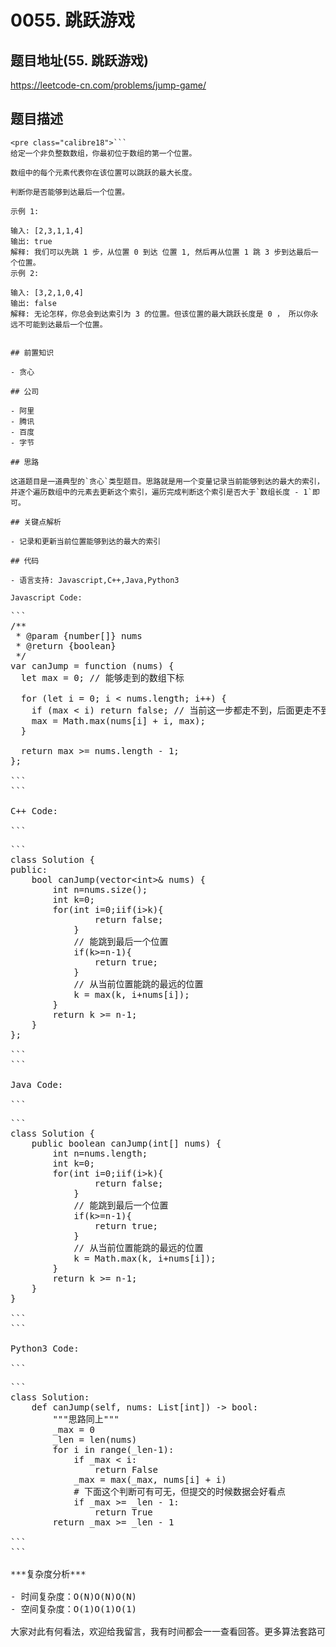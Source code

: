 # 0055. 跳跃游戏

## 题目地址(55. 跳跃游戏)

<https://leetcode-cn.com/problems/jump-game/>

## 题目描述

```
<pre class="calibre18">```
给定一个非负整数数组，你最初位于数组的第一个位置。

数组中的每个元素代表你在该位置可以跳跃的最大长度。

判断你是否能够到达最后一个位置。

示例 1:

输入: [2,3,1,1,4]
输出: true
解释: 我们可以先跳 1 步，从位置 0 到达 位置 1, 然后再从位置 1 跳 3 步到达最后一个位置。
示例 2:

输入: [3,2,1,0,4]
输出: false
解释: 无论怎样，你总会到达索引为 3 的位置。但该位置的最大跳跃长度是 0 ， 所以你永远不可能到达最后一个位置。

```
```

## 前置知识

- 贪心

## 公司

- 阿里
- 腾讯
- 百度
- 字节

## 思路

这道题目是一道典型的`贪心`类型题目。思路就是用一个变量记录当前能够到达的最大的索引，并逐个遍历数组中的元素去更新这个索引，遍历完成判断这个索引是否大于`数组长度 - 1`即可。

## 关键点解析

- 记录和更新当前位置能够到达的最大的索引

## 代码

- 语言支持: Javascript,C++,Java,Python3

Javascript Code:

```
<pre class="calibre18">```
<span class="hljs-title">/**
 * @param {number[]} nums
 * @return {boolean}
 */</span>
<span class="hljs-keyword">var</span> canJump = <span class="hljs-function"><span class="hljs-keyword">function</span> (<span class="hljs-params">nums</span>) </span>{
  <span class="hljs-keyword">let</span> max = <span class="hljs-params">0</span>; <span class="hljs-title">// 能够走到的数组下标</span>

  <span class="hljs-keyword">for</span> (<span class="hljs-keyword">let</span> i = <span class="hljs-params">0</span>; i < nums.length; i++) {
    <span class="hljs-keyword">if</span> (max < i) <span class="hljs-keyword">return</span> <span class="hljs-params">false</span>; <span class="hljs-title">// 当前这一步都走不到，后面更走不到了</span>
    max = <span class="hljs-params">Math</span>.max(nums[i] + i, max);
  }

  <span class="hljs-keyword">return</span> max >= nums.length - <span class="hljs-params">1</span>;
};

```
```

C++ Code:

```
<pre class="calibre18">```
<span class="hljs-keyword">class</span> Solution {
<span class="hljs-keyword">public</span>:
    <span class="hljs-function"><span class="hljs-keyword">bool</span> <span class="hljs-title">canJump</span><span class="hljs-params">(<span class="hljs-params">vector</span><<span class="hljs-keyword">int</span>>& nums)</span> </span>{
        <span class="hljs-keyword">int</span> n=nums.size();
        <span class="hljs-keyword">int</span> k=<span class="hljs-params">0</span>;
        <span class="hljs-keyword">for</span>(<span class="hljs-keyword">int</span> i=<span class="hljs-params">0</span>;i<n;i++)
        {
            <span class="hljs-keyword">if</span>(i>k){
                <span class="hljs-keyword">return</span> <span class="hljs-params">false</span>;
            }
            <span class="hljs-title">// 能跳到最后一个位置</span>
            <span class="hljs-keyword">if</span>(k>=n<span class="hljs-params">-1</span>){
                <span class="hljs-keyword">return</span> <span class="hljs-params">true</span>;
            }
            <span class="hljs-title">// 从当前位置能跳的最远的位置</span>
            k = max(k, i+nums[i]);
        }
        <span class="hljs-keyword">return</span> k >= n<span class="hljs-params">-1</span>;
    }
};

```
```

Java Code:

```
<pre class="calibre18">```
<span class="hljs-class"><span class="hljs-keyword">class</span> <span class="hljs-title">Solution</span> </span>{
    <span class="hljs-function"><span class="hljs-keyword">public</span> <span class="hljs-keyword">boolean</span> <span class="hljs-title">canJump</span><span class="hljs-params">(<span class="hljs-keyword">int</span>[] nums)</span> </span>{
        <span class="hljs-keyword">int</span> n=nums.length;
        <span class="hljs-keyword">int</span> k=<span class="hljs-params">0</span>;
        <span class="hljs-keyword">for</span>(<span class="hljs-keyword">int</span> i=<span class="hljs-params">0</span>;i<n;i++)
        {
            <span class="hljs-keyword">if</span>(i>k){
                <span class="hljs-keyword">return</span> <span class="hljs-keyword">false</span>;
            }
            <span class="hljs-title">// 能跳到最后一个位置</span>
            <span class="hljs-keyword">if</span>(k>=n-<span class="hljs-params">1</span>){
                <span class="hljs-keyword">return</span> <span class="hljs-keyword">true</span>;
            }
            <span class="hljs-title">// 从当前位置能跳的最远的位置</span>
            k = Math.max(k, i+nums[i]);
        }
        <span class="hljs-keyword">return</span> k >= n-<span class="hljs-params">1</span>;
    }
}

```
```

Python3 Code:

```
<pre class="calibre18">```
<span class="hljs-class"><span class="hljs-keyword">class</span> <span class="hljs-title">Solution</span>:</span>
    <span class="hljs-function"><span class="hljs-keyword">def</span> <span class="hljs-title">canJump</span><span class="hljs-params">(self, nums: List[int])</span> -> bool:</span>
        <span class="hljs-string">"""思路同上"""</span>
        _max = <span class="hljs-params">0</span>
        _len = len(nums)
        <span class="hljs-keyword">for</span> i <span class="hljs-keyword">in</span> range(_len<span class="hljs-params">-1</span>):
            <span class="hljs-keyword">if</span> _max < i:
                <span class="hljs-keyword">return</span> <span class="hljs-keyword">False</span>
            _max = max(_max, nums[i] + i)
            <span class="hljs-title"># 下面这个判断可有可无，但提交的时候数据会好看点</span>
            <span class="hljs-keyword">if</span> _max >= _len - <span class="hljs-params">1</span>:
                <span class="hljs-keyword">return</span> <span class="hljs-keyword">True</span>
        <span class="hljs-keyword">return</span> _max >= _len - <span class="hljs-params">1</span>

```
```

***复杂度分析***

- 时间复杂度：O(N)O(N)O(N)
- 空间复杂度：O(1)O(1)O(1)

大家对此有何看法，欢迎给我留言，我有时间都会一一查看回答。更多算法套路可以访问我的 LeetCode 题解仓库：<https://github.com/azl397985856/leetcode> 。 目前已经 37K star 啦。 大家也可以关注我的公众号《力扣加加》带你啃下算法这块硬骨头。 ![](images/6544564e577c3c2404c48edb29af7e19eb1c2cb9.jpg)